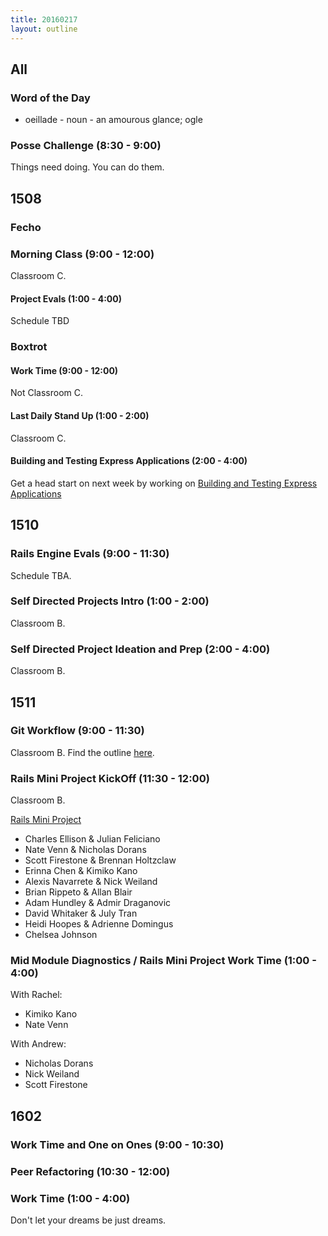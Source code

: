 ```yaml
---
title: 20160217
layout: outline
---
```


## All

### Word of the Day

* oeillade - noun - an amourous glance; ogle


### Posse Challenge (8:30 - 9:00)

Things need doing. You can do them.


## 1508

### Fecho

### Morning Class (9:00 - 12:00)

Classroom C.

#### Project Evals (1:00 - 4:00)

Schedule TBD

### Boxtrot

#### Work Time (9:00 - 12:00)

Not Classroom C.

#### Last Daily Stand Up (1:00 - 2:00)

Classroom C.

#### Building and Testing Express Applications (2:00 - 4:00)

Get a head start on next week by working on [Building and Testing Express Applications](https://github.com/turingschool-examples/pizza-express)

## 1510

### Rails Engine Evals (9:00 - 11:30)

Schedule TBA.

### Self Directed Projects Intro (1:00 - 2:00)

Classroom B.

### Self Directed Project Ideation and Prep (2:00 - 4:00)

Classroom B.


## 1511

### Git Workflow (9:00 - 11:30)

Classroom B. Find the outline [here](https://github.com/turingschool/lesson_plans/blob/master/ruby_02-web_applications_with_ruby/git_redux.markdown). 

### Rails Mini Project KickOff (11:30 - 12:00)

Classroom B. 

[Rails Mini Project](https://github.com/turingschool/challenges/blob/master/rails-mini-project.markdown)

* Charles Ellison & Julian Feliciano
* Nate Venn & Nicholas Dorans
* Scott Firestone & Brennan Holtzclaw
* Erinna Chen & Kimiko Kano
* Alexis Navarrete & Nick Weiland
* Brian Rippeto & Allan Blair
* Adam Hundley & Admir Draganovic
* David Whitaker & July Tran
* Heidi Hoopes & Adrienne Domingus
* Chelsea Johnson

### Mid Module Diagnostics / Rails Mini Project Work Time (1:00 - 4:00)

With Rachel: 

* Kimiko Kano
* Nate Venn

With Andrew: 

* Nicholas Dorans
* Nick Weiland
* Scott Firestone

## 1602

### Work Time and One on Ones (9:00 - 10:30)

### Peer Refactoring (10:30 - 12:00)

### Work Time (1:00 - 4:00)

Don't let your dreams be just dreams.
